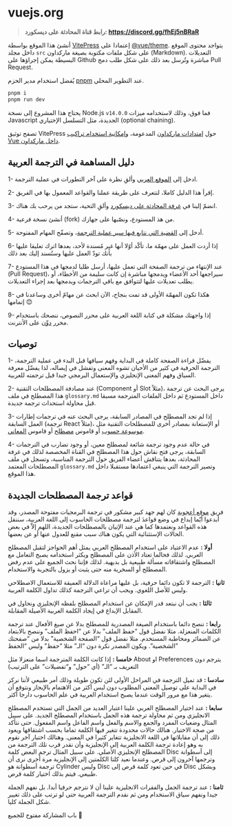 # vuejs.org

> **رابط قناة المحادثة على ديسكورد: https://discord.gg/fhEj5nBRaR**

أنشئ هذا الموقع بواسطة [VitePress](https://github.com/vuejs/vitepress) إعتمادا على [@vue/theme](https://github.com/vuejs/vue-theme). يتواجد محتوى الموقع داخل مجلد `src` على شكل ملفات مكتوبة بصيغة ماركداون (Markdown). التعديلات البسيطة يمكن إجراؤها على Github مباشرة وتُرسل بعد ذلك على شكل طلب دمج Pull Request.

يُفضل استخدام مدير الحزم [pnpm](https://pnpm.io/) عند التطوير المحلي.

```bash
pnpm i
pnpm run dev
```

يحتاج هذا المشروع إلى نسخة Node.js `v14.0.0` فما فوق، وذلك لاستخدامه ميزات Javascript الجديدة، مثل التسلسل الإختياري (optional chaining).

تصفح توثيق VitePress حول [إمتدادات ماركداون](https://vitepress.vuejs.org/guide/markdown.html) المدعومة، [وإمكانية استخدام تراكيب Vue داخل ماركداون](https://vitepress.vuejs.org/guide/using-vue.html).

## دليل المساهمة في الترجمة العربية

1- ادخل إلى [الموقع العربي](https://vuejs-docs-ar.netlify.app) وألقِ نظرة على آخر التطورات في عملية الترجمة.

2- إقرأ هذا الدليل كاملا، لتتعرف على طريقة عملنا والقواعد المعمول بها في الفريق.

3- انضمّ إلينا في [غرفة المحادثة على ديسكورد](https://discord.gg/XFGPM24j) وألقِ التحية، ستجد من يرحب بك هناك.

4- أنشئ نسخة فرعية (fork) من هذ المستودع، ونصّبها على جهازك.

5- أدخل إلى [القضية التي نتابع فيها سير عملية الترجمة](https://github.com/Abdelaziz18003/vuejs-docs-ar/issues/2)، وتصفّح المهام المفتوحة.

6- إذا أردت العمل على مهمّة ما، تأكّد أوّلا أنها غير مُسندة لأحد، بعدها اترك تعليقا عليها بأنك تودّ العمل عليها وستُسند إليك بعد ذلك

7- عند الإنتهاء من ترجمة الصفحة التي تعمل عليها، أرسل طلبا لدمجها في هذا المستودع (Pull Request)، سيراجعها أحد الأعضاء ويدمجها مباشرة إن كانت سليمة من الأخطاء، أو يطلب تعديلات عليها لتتوافق مع باقي الترجمات ويدمجها بعد إجراء التعديلات.

8- هكذا تكون المهمّة الأولى قد تمت بنجاح، الآن ابحث عن مهامّ أخرى وساعدنا في إتمامها 😊

9- إذا واجهتك مشكلة في كتابة اللغة العربية على محرر النصوص، ننصحك باستخدام محرر [دوِّن](https://www.dawin.io/) على الأنترنت.

## توصيات

1- يفضّل قراءة الصفحة كاملة في البداية وفهم سياقها قبل البدء في عملية الترجمة، الترجمة الحرفية في كثير من الأحيان تشوه المعنى وتفشل في إيصاله، لذا يفضّل معرفة السياق وفهم المعنى الإنجليزي والإستعمال البرمجي جيدا قبل ترجمته للعربية.

2- عند مصادفة المصطلحات التقنية (Component أو Slot مثلاً)، يرجى البحث عن ترجمة هذا المصطلح في ملف `glossary.md` داخل المستودع ثم داخل الملفات المترجمة مسبقا قبل محاولة استحداث ترجمة جديدة.

3- إذا لم تجد المصطلح في المصادر السابقة، يرجى البحث عنه في ترجمات إطارات العمل السابقة (ترجمة React مثلاً)، أو الإستعانة بمصادر أخرى للمصطلحات التقنية مثل [موسوعة حسوب](https://wiki.hsoub.com) أو قاموس [مصطلح](https://mostalah.org) أو قاموس [المعاني](https://www.almaany.com/ar/dict/ar-en/).

4- في حالة عدم وجود ترجمة شائعة لمصطلح معين، أو وجود تضارب في الترجمات السابقة، يرجى فتح نقاش حول هذا المصطلح في القناة المخصصة لذلك في غرفة المحادثة، بعدها يتناقش أعضاء الفريق حول الترجمة المناسبة، وتسجل في ملف المصطلحات المعتمد `glossary.md` وتصير الترجمة التي ينبغي اعتمادها مستقبلا داخل هذا الموقع.

## قواعد ترجمة المصطلحات الجديدة

فريق [موقع أعجوبة](https://web.archive.org/web/20220713155406/https://ojuba.org/%D8%A7%D9%84%D8%B1%D8%A6%D9%8A%D8%B3%D8%A9) كان لهم جهد كبير مشكور في ترجمة البرمجيات مفتوحة المصدر، وقد أبدعوا أيّما إبداع في وضع قواعدَ لترجمة مصطلحات الحاسوب إلى اللغة العربية،
سننقل هذه القواعد ونعتمدها كما هي عند الإتيان بالمصطلحات الجديدة، اللهم إلاّ في بعض الحالات الإستثنائية التي يكون هناك سبب مقنع للعدول عنها أو عن بعضها.

**أولا :** عدم الاعتياد على استخدام المصطلح العربي يمثل أهم الحواجز لتقبل المصطلح العربي. لذلك فحالما تعتاد الأذن على المصطلح ويكثر استخدامه يصبح التعامل مع المصطلح واشتقاقاته مسألة طبيعية بل بديهية. لذلك فإننا نحث الجميع على عدم رفض المصطلح أو السخرية منه حتى يثبت أو يزول بالتجربة والاستخدام.

**ثانيا :** الترجمة لا تكون دائما حرفية، بل عليها مراعاة الدلالة العميقة للاستعمال الاصطلاحي وليس للأصل اللغوي. ويجب أن تراعي الترجمة كذلك تداول الكلمة العربية.

**ثالثا :** يجب أن نبتعد قدر الإمكان عن استخدام المصطلح بلفظه الإنجليزي ونحاول في المقابل الإبداع في إيجاد الكلمة العربية الأصيلة المقابلة.

**رابعا :** ننصح دائما باستخدام الصيغة المصدرية للمصطلح بدلا عن صيغ الأفعال عند ترجمة الكلمات المنعزلة. مثلا نفضل قول “حفظ الملف” بدلا عن “احفظ الملف” وننصح بالابتعاد عن الضمائر ومخاطبة المستخدم. مثلا نفضل قول “الصفحة الشخصية” بدلا من “صفحتك الشخصية”. ويكون المصدر نكرة دون “الـ” مثلا “حفظ” وليس “الحفظ”

**خامسا :** إذا كانت الكلمة المترجمة اسما منعزلا مثل About او Preferences يترجم دون التعريف بـ “الـ” (أي “حول” و“تفضيلات” على الترتيب)

**سادسا :** قد تميل الترجمة في المراحل الأولى لئن تكون طويلة وذلك أمر طبيعي لأننا نركز في البداية على توصيل المعنى المطلوب دون لبس أكثر من الاهتمام بالإيجاز ونتوقع أن يتغير هذا مع مرور الوقت عندما يصبح استخدام العربية في علم الحاسوب دارجا أكثر.

**سابعا :** عند اختيار المصطلح العربي علينا اعتبار العديد من الجمل التي تستخدم المصطلح الانجليزي ومن ثم محاولة ترجمة هذه الجمل باستخدام المصطلح الجديد. على سبيل المثال وضعيات المفرد والجمع والاسم والفعل واسم الفاعل واسم المفعول. حتى نتأكد من صحة الاختيار. هنالك حالات محدودة تتغير فيها الكلمة تماما بحسب اشتقاقها ويعود ذلك إلى أن مقابلاتها في اللغة الانجليزية تتغاير كثيرا في المعنى. وهنالك اختبار آخر نقوم به وهو إعادة ترجمة الكلمة العربية إلى الإنجليزية وأن نقدر قرب تلك الترجمة من المصطلح الإنجليزي الأصلي. على سبيل المثال ترجم البعض كلمة Disc إلى أسطوانة وترجمها آخرون إلى قرص. وعندما نعيد كلتا الكلمتين إلى الإنجليزية مرة أخرى نرى أن ترجمة أسطوانة هو Cylinder وليس Disc في حين تعود كلمة قرص إلى Disc وبشكل طبيعي. فيتم بذلك اختيار كلمة قرص.

**ثامنا :** عند ترجمة الجمل والفقرات الانجليزية علينا أن لا نترجم حرفيا أبدا. بل نفهم الجملة جيدا ونفهم سياق الاستخدام ومن ثم نقدم الترجمة العربية حتى لو ترتب على ذلك تغيير شكل الجملة كليا.

باب المشاركة مفتوح للجميع 🤝
